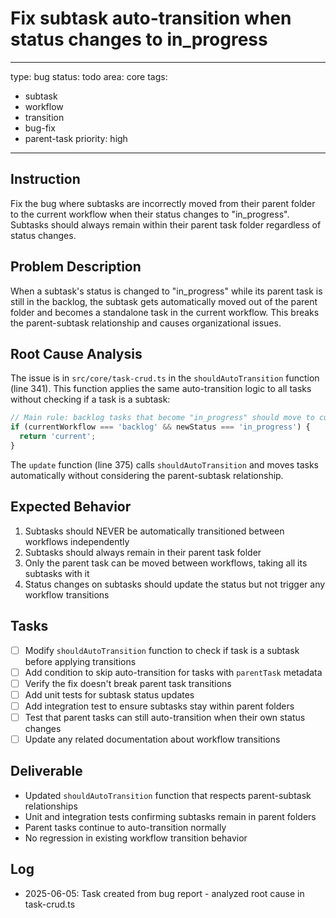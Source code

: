 # Fix subtask auto-transition when status changes to in_progress

---
type: bug
status: todo
area: core
tags:
  - subtask
  - workflow
  - transition
  - bug-fix
  - parent-task
priority: high
---


## Instruction
Fix the bug where subtasks are incorrectly moved from their parent folder to the current workflow when their status changes to "in_progress". Subtasks should always remain within their parent task folder regardless of status changes.

## Problem Description

When a subtask's status is changed to "in_progress" while its parent task is still in the backlog, the subtask gets automatically moved out of the parent folder and becomes a standalone task in the current workflow. This breaks the parent-subtask relationship and causes organizational issues.

## Root Cause Analysis

The issue is in `src/core/task-crud.ts` in the `shouldAutoTransition` function (line 341). This function applies the same auto-transition logic to all tasks without checking if a task is a subtask:

```typescript
// Main rule: backlog tasks that become "in_progress" should move to current
if (currentWorkflow === 'backlog' && newStatus === 'in_progress') {
  return 'current';
}
```

The `update` function (line 375) calls `shouldAutoTransition` and moves tasks automatically without considering the parent-subtask relationship.

## Expected Behavior

1. Subtasks should NEVER be automatically transitioned between workflows independently
2. Subtasks should always remain in their parent task folder
3. Only the parent task can be moved between workflows, taking all its subtasks with it
4. Status changes on subtasks should update the status but not trigger any workflow transitions

## Tasks
- [ ] Modify `shouldAutoTransition` function to check if task is a subtask before applying transitions
- [ ] Add condition to skip auto-transition for tasks with `parentTask` metadata
- [ ] Verify the fix doesn't break parent task transitions
- [ ] Add unit tests for subtask status updates
- [ ] Add integration test to ensure subtasks stay within parent folders
- [ ] Test that parent tasks can still auto-transition when their own status changes
- [ ] Update any related documentation about workflow transitions

## Deliverable
- Updated `shouldAutoTransition` function that respects parent-subtask relationships
- Unit and integration tests confirming subtasks remain in parent folders
- Parent tasks continue to auto-transition normally
- No regression in existing workflow transition behavior

## Log
- 2025-06-05: Task created from bug report - analyzed root cause in task-crud.ts
